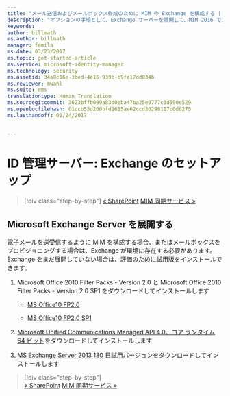 ```yaml
---
title: "メール送信およびメールボックス作成のために MIM の Exchange を構成する | Microsoft Docs"
description: "オプションの手順として、Exchange サーバーを展開して、MIM 2016 でメールの送信とメールボックスの作成ができるようにします。"
keywords: 
author: billmath
ms.author: billmath
manager: femila
ms.date: 03/23/2017
ms.topic: get-started-article
ms.service: microsoft-identity-manager
ms.technology: security
ms.assetid: 34a8c16e-3bed-4e16-939b-b9fe17dd834b
ms.reviewer: mwahl
ms.suite: ems
translationtype: Human Translation
ms.sourcegitcommit: 3623bffb099a83d0eba47ba25e9777c3d590e529
ms.openlocfilehash: 01ccb55d200bfd1615ae62ccd30298117c0d6275
ms.lasthandoff: 01/24/2017


---
```


# <a name="set-up-an-identity-management-server-exchange"></a>ID 管理サーバー: Exchange のセットアップ

>[!div class="step-by-step"]
[« SharePoint](prepare-server-sharepoint.md)
[MIM 同期サービス »](install-mim-sync.md)

## <a name="deploy-microsoft-exchange-server"></a>Microsoft Exchange Server を展開する
電子メールを送受信するように MIM を構成する場合、またはメールボックスをプロビジョニングする場合は、Exchange が環境に存在する必要があります。 Exchange をまだ展開していない場合は、評価のために試用版をインストールできます。

1. Microsoft Office 2010 Filter Packs - Version 2.0 と Microsoft Office 2010 Filter Packs - Version 2.0 SP1 をダウンロードしてインストールします

    - [MS Office10 FP2.0](http://www.microsoft.com/en-us/download/details.aspx?id=17062)

    - [MS Office10 FP2.0 SP1](http://www.microsoft.com/en-us/download/details.aspx?id=26604)

2. [Microsoft Unified Communications Managed API 4.0、コア ランタイム 64 ビット](http://www.microsoft.com/en-us/download/details.aspx?id=34992)をダウンロードしてインストールします

3. [MS Exchange Server 2013 180 日試用バージョン](http://www.microsoft.com/en-us/evalcenter/evaluate-exchange-server-2013)をダウンロードしてインストールします

>[!div class="step-by-step"]  
[« SharePoint](prepare-server-sharepoint.md)
[MIM 同期サービス »](install-mim-sync.md)

